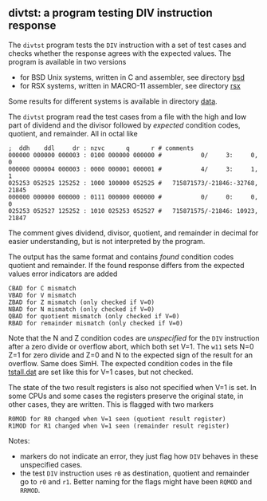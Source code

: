 ## divtst: a program testing DIV instruction response

The `divtst` program tests the `DIV` instruction with a set of test
cases and checks whether the response agrees with the expected values.
The program is available in two versions
- for BSD Unix systems, written in C and assembler, see directory [bsd](bsd)
- for RSX systems, written in MACRO-11 assembler, see directory [rsx](rsx)

Some results for different systems is available in directory [data](data).

The `divtst` program read the test cases from a file with the high and low part
of dividend and the divisor followed by _expected_ condition codes, quotient,
and remainder. All in octal like
```
;  ddh    ddl     dr : nzvc      q      r # comments
000000 000000 000003 : 0100 000000 000000 #           0/     3:     0,     0
000000 000004 000003 : 0000 000001 000001 #           4/     3:     1,     1
025253 052525 125252 : 1000 100000 052525 #   715871573/-21846:-32768, 21845
000000 000000 000000 : 0111 000000 000000 #           0/     0:     0,     0
025253 052527 125252 : 1010 025253 052527 #   715871575/-21846: 10923, 21847
```
The comment gives dividend, divisor, quotient, and remainder in decimal for
easier understanding, but is not interpreted by the program.

The output has the same format and contains _found_ condition codes quotient
and remainder. If the found response differs from the expected values
error indicators are added
```
CBAD for C mismatch
VBAD for V mismatch
ZBAD for Z mismatch (only checked if V=0)
NBAD for N mismatch (only checked if V=0)
QBAD for quotient mismatch (only checked if V=0)
RBAD for remainder mismatch (only checked if V=0)
```
Note that the N and Z condition codes are _unspecified_ for the `DIV`
instruction after a zero divide or overflow abort, which both set V=1.
The `w11` sets N=0 Z=1 for zero divide and Z=0 and N to the expected sign
of the result for an overflow. Same does SimH. The expected condition codes
in the file [tstall.dat](tstall.dat) are set like this for V=1 cases,
but not checked.

The state of the two result registers is also not specified when V=1 is set.
In some CPUs and some cases the registers preserve the original state, in other
cases, they are written. This is flagged with two markers
```
R0MOD for R0 changed when V=1 seen (quotient result register)
R1MOD for R1 changed when V=1 seen (remainder result register)
```
Notes:
- markers do not indicate an error, they just flag how `DIV` behaves in
  these unspecified cases.
- the test `DIV` instruction uses `r0` as destination, quotient and remainder
  go to `r0` and `r1`. Better naming for the flags might have been `RQMOD`
  and `RRMOD`.
